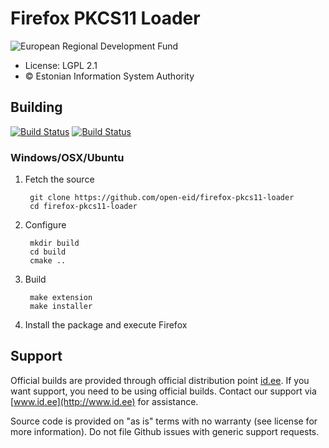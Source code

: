 # Firefox PKCS11 Loader

![European Regional Development Fund](https://github.com/e-gov/RIHA-Frontend/raw/master/logo/EU/EU.png "European Regional Development Fund - DO NOT REMOVE THIS IMAGE BEFORE 05.03.2020")

 * License: LGPL 2.1
 * &copy; Estonian Information System Authority

## Building
[![Build Status](https://travis-ci.com/open-eid/firefox-pkcs11-loader.svg?branch=master)](https://travis-ci.com/open-eid/firefox-pkcs11-loader)
[![Build Status](https://ci.appveyor.com/api/projects/status/github/open-eid/firefox-pkcs11-loader?branch=master&svg=true)](https://ci.appveyor.com/project/open-eid/firefox-pkcs11-loader)
        
### Windows/OSX/Ubuntu

1. Fetch the source

        git clone https://github.com/open-eid/firefox-pkcs11-loader
        cd firefox-pkcs11-loader

2. Configure

        mkdir build
        cd build
        cmake ..

3. Build

        make extension
        make installer

4. Install the package and execute Firefox

## Support
Official builds are provided through official distribution point [id.ee](https://www.id.ee/en/article/install-id-software/). If you want support, you need to be using official builds. Contact our support via [www.id.ee](http://www.id.ee) for assistance.

Source code is provided on "as is" terms with no warranty (see license for more information). Do not file Github issues with generic support requests.
